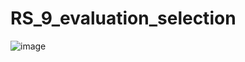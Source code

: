 # RS_9_evaluation_selection

![image](https://user-images.githubusercontent.com/29108193/166215058-66832d25-4e6d-4383-ae02-610167397cbb.png)
